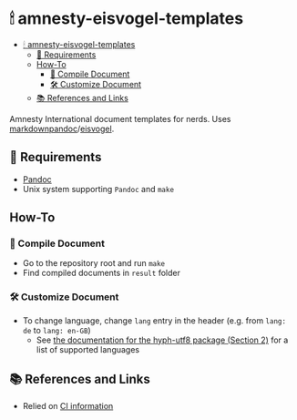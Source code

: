 # 🕯 amnesty-eisvogel-templates

<!-- TOC -->

* [🕯 amnesty-eisvogel-templates](#🕯-amnesty-eisvogel-templates)
  * [📜 Requirements](#📜-requirements)
  * [How-To](#how-to)
    * [🚀 Compile Document](#🚀-compile-document)
    * [🛠 Customize Document](#🛠-customize-document)
  * [📚 References and Links](#📚-references-and-links)

<!-- /TOC -->

Amnesty International document templates for nerds. Uses [markdown](https://daringfireball.net/projects/markdown/)[pandoc](https://pandoc.org/)/[eisvogel](https://github.com/Wandmalfarbe/pandoc-latex-template).

## 📜 Requirements

* [Pandoc](https://pandoc.org/installing.html)
* Unix system supporting `Pandoc` and `make`

## How-To

### 🚀 Compile Document

* Go to the repository root and run `make`
* Find compiled documents in `result` folder

### 🛠 Customize Document

* To change language, change `lang` entry in the header (e.g. from `lang: de` to `lang: en-GB`)
  * See [the documentation for the hyph-utf8 package (Section 2)](http://tug.ctan.org/language/hyph-utf8/doc/generic/hyph-utf8/hyphenation.pdf) for a list of supported languages

## 📚 References and Links

* Relied on [CI information](http://aktivism.amnesty.se/uploads/cms_page_media/21/GRAFISK%20PROFIL_GI2_TOOLIKT_01_Latest%20version_MAY2013.pdf)
